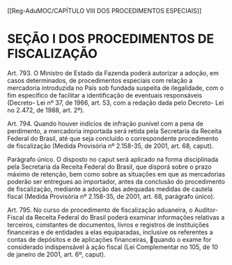 [[Reg-AduMOC/CAPÍTULO VIII DOS PROCEDIMENTOS ESPECIAIS]]

# SEÇÃO I DOS PROCEDIMENTOS DE FISCALIZAÇÃO

Art. 793. O Ministro de Estado da Fazenda poderá autorizar
a adoção, em casos determinados, de procedimentos
especiais com relação a mercadoria introduzida no País sob
fundada suspeita de ilegalidade, com o fim específico de
facilitar a identificação de eventuais responsáveis (Decreto-
Lei nº 37, de 1966, art. 53, com a redação dada pelo Decreto-
Lei no 2.472, de 1988, art. 2º).

Art. 794. Quando houver indícios de infração punível com a
pena de perdimento, a mercadoria importada será retida
pela Secretaria da Receita Federal do Brasil, até que seja
concluído o correspondente procedimento de fiscalização
(Medida Provisória nº 2.158-35, de 2001, art. 68, caput).

Parágrafo único. O disposto no caput será aplicado na forma
disciplinada pela Secretaria da Receita Federal do Brasil, que
disporá sobre o prazo máximo de retenção, bem como sobre
as situações em que as mercadorias poderão ser entregues
ao importador, antes da conclusão do procedimento de
fiscalização, mediante a adoção das adequadas medidas de
cautela fiscal (Medida Provisória nº 2.158-35, de 2001, art.
68, parágrafo único).

Art. 795. No curso de procedimento de fiscalização
aduaneira, o Auditor-Fiscal da Receita Federal do Brasil
poderá examinar informações relativas a terceiros,
constantes de documentos, livros e registros de instituições
financeiras e de entidades a elas equiparadas, inclusive os
referentes a contas de depósitos e de aplicações financeiras,
quando o exame for considerado indispensável à ação fiscal
(Lei Complementar no 105, de 10 de janeiro de 2001, art. 6º,
caput).